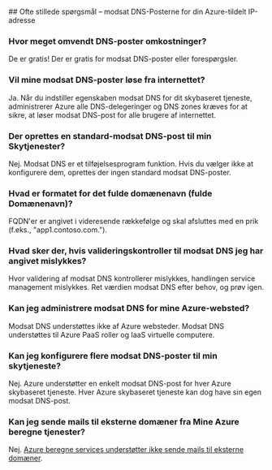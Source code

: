 <BR> 
## <a name="faq---reverse-dns-for-your-azure-assigned-ip-address"></a>Ofte stillede spørgsmål – modsat DNS-Posterne for din Azure-tildelt IP-adresse

### <a name="how-much-do-reverse-dns-records-cost"></a>Hvor meget omvendt DNS-poster omkostninger?
De er gratis!  Der er gratis for modsat DNS-poster eller forespørgsler.

### <a name="will-my-reverse-dns-records-resolve-from-the-internet"></a>Vil mine modsat DNS-poster løse fra internettet?
Ja. Når du indstiller egenskaben modsat DNS for dit skybaseret tjeneste, administrerer Azure alle DNS-delegeringer og DNS zones kræves for at sikre, at løser modsat DNS-post for alle brugere af internettet.

### <a name="will-a-default-reverse-dns-record-be-created-for-my-cloud-services"></a>Der oprettes en standard-modsat DNS-post til min Skytjenester?
Nej. Modsat DNS er et tilføjelsesprogram funktion. Hvis du vælger ikke at konfigurere dem, oprettes der ingen standard modsat DNS-poster.

### <a name="what-is-the-format-for-the-fully-qualified-domain-name-fqdn"></a>Hvad er formatet for det fulde domænenavn (fulde Domænenavn)?
FQDN'er er angivet i videresende rækkefølge og skal afsluttes med en prik (f.eks., "app1.contoso.com.").

### <a name="what-happens-if-the-validation-checks-for-the-reverse-dns-ive-specified-fail"></a>Hvad sker der, hvis valideringskontroller til modsat DNS jeg har angivet mislykkes?
Hvor validering af modsat DNS kontrollerer mislykkes, handlingen service management mislykkes. Ret værdien modsat DNS efter behov, og prøv igen.

### <a name="can-i-manage-reverse-dns-for-my-azure-website"></a>Kan jeg administrere modsat DNS for mine Azure-websted?
Modsat DNS understøttes ikke af Azure websteder. Modsat DNS understøttes til Azure PaaS roller og IaaS virtuelle computere.

### <a name="can-i-configure-multiple-reverse-dns-records-for-my-cloud-service"></a>Kan jeg konfigurere flere modsat DNS-poster til min skytjeneste?
Nej. Azure understøtter en enkelt modsat DNS-post for hver Azure skybaseret tjeneste. Hver Azure skybaseret tjeneste kan dog have sin egen modsat DNS-post.

### <a name="can-i-send-emails-to-external-domains-from-my-azure-compute-services"></a>Kan jeg sende mails til eksterne domæner fra Mine Azure beregne tjenester?
Nej. [Azure beregne services understøtter ikke sende mails til eksterne domæner](https://blogs.msdn.microsoft.com/mast/2016/04/04/sending-e-mail-from-azure-compute-resource-to-external-domains/).
